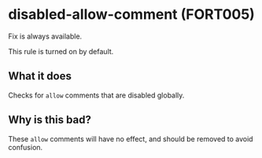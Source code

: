 # disabled-allow-comment (FORT005)
Fix is always available.

This rule is turned on by default.

## What it does
Checks for `allow` comments that are disabled globally.

## Why is this bad?
These `allow` comments will have no effect, and should be removed to avoid
confusion.